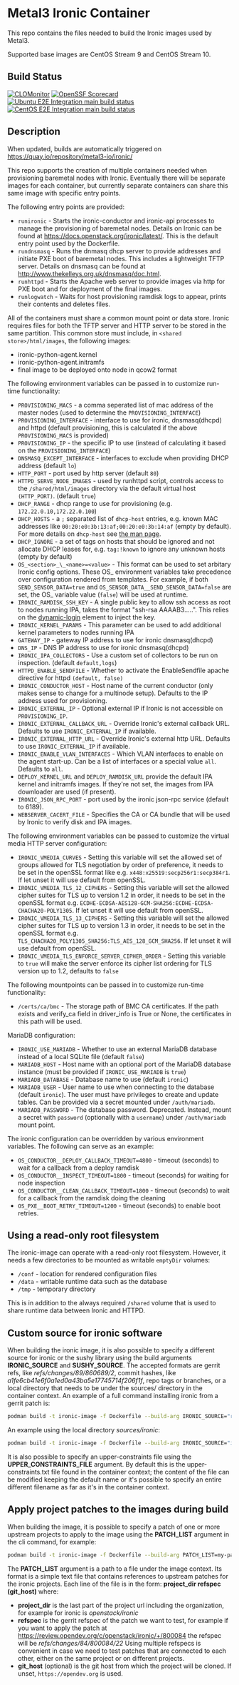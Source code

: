 # Metal3 Ironic Container

This repo contains the files needed to build the Ironic images used by Metal3.

Supported base images are CentOS Stream 9 and CentOS Stream 10.

## Build Status

[![CLOMonitor](https://img.shields.io/endpoint?url=https://clomonitor.io/api/projects/cncf/metal3-io/badge)](https://clomonitor.io/projects/cncf/metal3-io)
[![OpenSSF Scorecard](https://api.securityscorecards.dev/projects/github.com/metal3-io/ironic-image/badge)](https://securityscorecards.dev/viewer/?uri=github.com/metal3-io/ironic-image)
[![Ubuntu E2E Integration main build status](https://jenkins.nordix.org/buildStatus/icon?job=metal3-periodic-ubuntu-e2e-integration-test-main&subject=Ubuntu%20e2e%20integration%20main)](https://jenkins.nordix.org/view/Metal3%20Periodic/job/metal3-periodic-ubuntu-e2e-integration-test-main/)
[![CentOS E2E Integration main build status](https://jenkins.nordix.org/buildStatus/icon?job=metal3-periodic-centos-e2e-integration-test-main&subject=Centos%20e2e%20integration%20main)](https://jenkins.nordix.org/view/Metal3%20Periodic/job/metal3-periodic-centos-e2e-integration-test-main/)

## Description

When updated, builds are automatically triggered on
<https://quay.io/repository/metal3-io/ironic/>

This repo supports the creation of multiple containers needed when provisioning
baremetal nodes with Ironic. Eventually there will be separate images for each
container, but currently separate containers can share this same image with
specific entry points.

The following entry points are provided:

- `runironic` - Starts the ironic-conductor and ironic-api processes to manage
   the provisioning of baremetal nodes.  Details on Ironic can be found at
   <https://docs.openstack.org/ironic/latest/>.  This is the default entry point
   used by the Dockerfile.
- `rundnsmasq` - Runs the dnmasq dhcp server to provide addresses and initiate
   PXE boot of baremetal nodes.  This includes a lightweight TFTP server.
   Details on dnsmasq can be found at
   <http://www.thekelleys.org.uk/dnsmasq/doc.html>.
- `runhttpd` - Starts the Apache web server to provide images via http for PXE
   boot and for deployment of the final images.
- `runlogwatch` - Waits for host provisioning ramdisk logs to appear, prints
   their contents and deletes files.

All of the containers must share a common mount point or data store.  Ironic
requires files for both the TFTP server and HTTP server to be stored in the same
partition.  This common store must include, in `<shared store>/html/images`,
the following images:

- ironic-python-agent.kernel
- ironic-python-agent.initramfs
- final image to be deployed onto node in qcow2 format

The following environment variables can be passed in to customize run-time
functionality:

- `PROVISIONING_MACS` - a comma seperated list of mac address of the master
   nodes (used to determine the `PROVISIONING_INTERFACE`)
- `PROVISIONING_INTERFACE` - interface to use for ironic, dnsmasq(dhcpd) and
   httpd (default provisioning, this is calculated if the above
   `PROVISIONING_MACS` is provided)
- `PROVISIONING_IP` - the specific IP to use (instead of calculating it based on
  the `PROVISIONING_INTERFACE`)
- `DNSMASQ_EXCEPT_INTERFACE` - interfaces to exclude when providing DHCP address
  (default `lo`)
- `HTTP_PORT` - port used by http server (default `80`)
- `HTTPD_SERVE_NODE_IMAGES` - used by runhttpd script, controls access
   to the `/shared/html/images` directory via the default virtual host
   `(HTTP_PORT)`.  (default `true`)
- `DHCP_RANGE` - dhcp range to use for provisioning (e.g.
   `172.22.0.10,172.22.0.100`)
- `DHCP_HOSTS` - a `;` separated list of `dhcp-host` entries, e.g. known MAC
   addresses like `00:20:e0:3b:13:af;00:20:e0:3b:14:af` (empty by default). For
   more details on `dhcp-host` see
   [the man page](https://thekelleys.org.uk/dnsmasq/docs/dnsmasq-man.html).
- `DHCP_IGNORE` - a set of tags on hosts that should be ignored and not allocate
   DHCP leases for, e.g. `tag:!known` to ignore any unknown hosts (empty by
   default)
- `OS_<section>_\_<name>=<value>` - This format can be used to set arbitary
   Ironic config options. These OS\_ environment variables take precedence over
   configuration rendered from templates. For example, if both `SEND_SENSOR_DATA=true`
   and `OS_SENSOR_DATA__SEND_SENSOR_DATA=false` are set, the OS_ variable value
   (`false`) will be used at runtime.
- `IRONIC_RAMDISK_SSH_KEY` - A single public key to allow ssh access as root to
   nodes running IPA, takes the format "ssh-rsa AAAAB3.....". This relies on the
   [dynamic-login](https://opendev.org/openstack/diskimage-builder/src/branch/master/diskimage_builder/elements/dynamic-login)
   element to inject the key.
- `IRONIC_KERNEL_PARAMS` - This parameter can be used to add additional kernel
   parameters to nodes running IPA
- `GATEWAY_IP` - gateway IP address to use for ironic dnsmasq(dhcpd)
- `DNS_IP` - DNS IP address to use for ironic dnsmasq(dhcpd)
- `IRONIC_IPA_COLLECTORS` - Use a custom set of collectors to be run on
   inspection. (default `default,logs`)
- `HTTPD_ENABLE_SENDFILE` - Whether to activate the EnableSendfile apache
   directive for httpd `(default, false)`
- `IRONIC_CONDUCTOR_HOST` - Host name of the current conductor (only makes
   sense to change for a multinode setup). Defaults to the IP address used
   for provisioning.
- `IRONIC_EXTERNAL_IP` - Optional external IP if Ironic is not accessible on
  `PROVISIONING_IP`.
- `IRONIC_EXTERNAL_CALLBACK_URL` - Override Ironic's external callback URL.
  Defaults to use `IRONIC_EXTERNAL_IP` if available.
- `IRONIC_EXTERNAL_HTTP_URL` - Override Ironic's external http URL. Defaults to
  use `IRONIC_EXTERNAL_IP` if available.
- `IRONIC_ENABLE_VLAN_INTERFACES` - Which VLAN interfaces to enable on the
  agent start-up. Can be a list of interfaces or a special value `all`.
  Defaults to `all`.
- `DEPLOY_KERNEL_URL` and `DEPLOY_RAMDISK_URL` provide the default IPA kernel
  and initramfs images. If they're not set, the images from IPA downloader are
  used (if present).
- `IRONIC_JSON_RPC_PORT` - port used by the ironic json-rpc service (default to
  6189).
- `WEBSERVER_CACERT_FILE` - Specifies the CA or CA bundle that will be used
  by Ironic to verify disk and IPA images.

The following environment variables can be passed to customize the virtual
media HTTP server configuration:

- `IRONIC_VMEDIA_CURVES` - Setting this variable will set the allowed set of
  groups allowed for TLS negotiation by order of preference, it needs to be set
  in the openSSL format like e.g. `x448:x25519:secp256r1:secp384r1`. If let
  unset it will use default from openSSL.
- `IRONIC_VMEDIA_TLS_12_CIPHERS` - Setting this variable will set the allowed
  cipher suites for TLS up to version 1.2 in order, it needs to be set in the
  openSSL format e.g. `ECDHE-ECDSA-AES128-GCM-SHA256:ECDHE-ECDSA-CHACHA20-POLY1305`.
  If let unset it will use default from openSSL.
- `IRONIC_VMEDIA_TLS_13_CIPHERS` - Setting this variable will set the allowed
  cipher suites for TLS up to version 1.3 in order, it needs to be set in the
  openSSL format e.g. `TLS_CHACHA20_POLY1305_SHA256:TLS_AES_128_GCM_SHA256`. If
  let unset it will use default from openSSL.
- `IRONIC_VMEDIA_TLS_ENFORCE_SERVER_CIPHER_ORDER` - Setting this variable to
  `true` will make the server enforce its cipher list ordering for TLS version
  up to 1.2, defaults to `false`

The following mountpoints can be passed in to customize run-time
functionality:

- `/certs/ca/bmc` - The storage path of BMC CA certificates. If the path exists
  and verify_ca field in driver_info is True or None, the certificates in this
  path will be used.

MariaDB configuration:

- `IRONIC_USE_MARIADB` - Whether to use an external MariaDB database instead of
  a local SQLite file (default `false`)
- `MARIADB_HOST` - Host name with an optional port of the MariaDB database
  instance (must be provided if `IRONIC_USE_MARIADB` is `true`)
- `MARIADB_DATABASE` - Database name to use (default `ironic`)
- `MARIADB_USER` - User name to use when connecting to the database (default
  `ironic`). The user must have privileges to create and update tables.
  Can be provided via a secret mounted under `/auth/mariadb`.
- `MARIADB_PASSWORD` - The database password.
   Deprecated. Instead, mount a secret with `password` (optionally with a
   `username`) under `/auth/mariadb` mount point.

The ironic configuration can be overridden by various environment variables.
The following can serve as an example:

- `OS_CONDUCTOR__DEPLOY_CALLBACK_TIMEOUT=4800` - timeout (seconds) to wait for
   a callback from a deploy ramdisk
- `OS_CONDUCTOR__INSPECT_TIMEOUT=1800` - timeout (seconds) for waiting for node
   inspection
- `OS_CONDUCTOR__CLEAN_CALLBACK_TIMEOUT=1800` - timeout (seconds) to wait for a
   callback from the ramdisk doing the cleaning
- `OS_PXE__BOOT_RETRY_TIMEOUT=1200` - timeout (seconds) to enable boot retries.

## Using a read-only root filesystem

The ironic-image can operate with a read-only root filesystem. However,
it needs a few directories to be mounted as writable `emptyDir` volumes:

- `/conf` - location for rendered configuration files
- `/data` - writable runtime data such as the database
- `/tmp` - temporary directory

This is in addition to the always required `/shared` volume that is used to
share runtime data between Ironic and HTTPD.

## Custom source for ironic software

When building the ironic image, it is also possible to specify a
different source for ironic or the sushy library using the build
arguments **IRONIC_SOURCE** and **SUSHY_SOURCE**.
The accepted formats are gerrit refs, like _refs/changes/89/860689/2_,
commit hashes, like _a1fe6cb41e6f0a1ed0a43ba5e17745714f206f1f_,
repo tags or branches, or a local directory that needs to be under the
sources/ directory in the container context.
An example of a full command installing ironic from a gerrit patch is:

```bash
podman build -t ironic-image -f Dockerfile --build-arg IRONIC_SOURCE="refs/changes/89/860689/2"
```

An example using the local directory _sources/ironic_:

```bash
podman build -t ironic-image -f Dockerfile --build-arg IRONIC_SOURCE="ironic"
```

It is also possible to specify an upper-constraints file using the
**UPPER_CONSTRAINTS_FILE** argument. By default this is the upper-constraints.txt
file found in the container context; the content of the file can be modified
keeping the default name or it's possible to specify an entire different
filename as far as it's in the container context.

## Apply project patches to the images during build

When building the image, it is possible to specify a patch of one or more
upstream projects to apply to the image using the **PATCH_LIST** argument in
the cli command, for example:

```bash
podman build -t ironic-image -f Dockerfile --build-arg PATCH_LIST=my-patch-list
```

The **PATCH_LIST** argument is a path to a file under the image context.
Its format is a simple text file that contains references to upstream patches
for the ironic projects.
Each line of the file is in the form:
    **project_dir refspec (git_host)**
where:

- **project_dir** is the last part of the project url including the
  organization, for example for ironic is _openstack/ironic_
- **refspec** is the gerrit refspec of the patch we want to test, for example if
  you want to apply the patch at
  <https://review.opendev.org/c/openstack/ironic/+/800084>
  the refspec will be _refs/changes/84/800084/22_
  Using multiple refspecs is convenient in case we need to test patches that
  are connected to each other, either on the same project or on different
  projects.
- **git_host** (optional) is the git host from which the project will be cloned.
  If unset, `https://opendev.org` is used.
